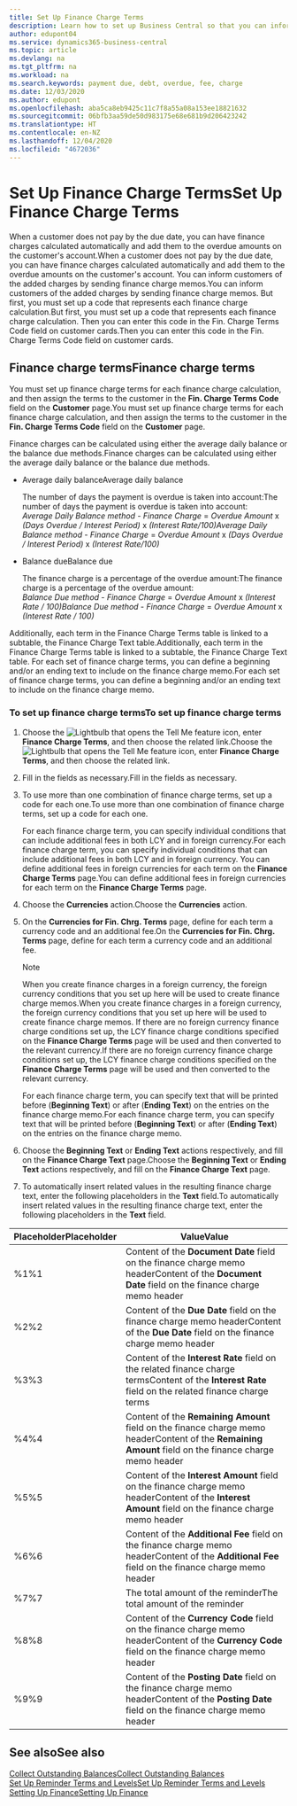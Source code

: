 ```yaml
---
title: Set Up Finance Charge Terms
description: Learn how to set up Business Central so that you can inform customers of added charges by sending finance charge memos.
author: edupont04
ms.service: dynamics365-business-central
ms.topic: article
ms.devlang: na
ms.tgt_pltfrm: na
ms.workload: na
ms.search.keywords: payment due, debt, overdue, fee, charge
ms.date: 12/03/2020
ms.author: edupont
ms.openlocfilehash: aba5ca8eb9425c11c7f8a55a08a153ee18821632
ms.sourcegitcommit: 06bfb3aa59de50d983175e68e681b9d206423242
ms.translationtype: HT
ms.contentlocale: en-NZ
ms.lasthandoff: 12/04/2020
ms.locfileid: "4672036"
---
```

# <a name="set-up-finance-charge-terms"></a><span data-ttu-id="f441e-103">Set Up Finance Charge Terms</span><span class="sxs-lookup"><span data-stu-id="f441e-103">Set Up Finance Charge Terms</span></span>

<span data-ttu-id="f441e-104">When a customer does not pay by the due date, you can have finance charges calculated automatically and add them to the overdue amounts on the customer's account.</span><span class="sxs-lookup"><span data-stu-id="f441e-104">When a customer does not pay by the due date, you can have finance charges calculated automatically and add them to the overdue amounts on the customer's account.</span></span> <span data-ttu-id="f441e-105">You can inform customers of the added charges by sending finance charge memos.</span><span class="sxs-lookup"><span data-stu-id="f441e-105">You can inform customers of the added charges by sending finance charge memos.</span></span> <span data-ttu-id="f441e-106">But first, you must set up a code that represents each finance charge calculation.</span><span class="sxs-lookup"><span data-stu-id="f441e-106">But first, you must set up a code that represents each finance charge calculation.</span></span> <span data-ttu-id="f441e-107">Then you can enter this code in the Fin. Charge Terms Code field on customer cards.</span><span class="sxs-lookup"><span data-stu-id="f441e-107">Then you can enter this code in the Fin. Charge Terms Code field on customer cards.</span></span>  

## <a name="finance-charge-terms"></a><span data-ttu-id="f441e-108">Finance charge terms</span><span class="sxs-lookup"><span data-stu-id="f441e-108">Finance charge terms</span></span>

<span data-ttu-id="f441e-109">You must set up finance charge terms for each finance charge calculation, and then assign the terms to the customer in the **Fin. Charge Terms Code** field on the **Customer** page.</span><span class="sxs-lookup"><span data-stu-id="f441e-109">You must set up finance charge terms for each finance charge calculation, and then assign the terms to the customer in the **Fin. Charge Terms Code** field on the **Customer** page.</span></span>

<span data-ttu-id="f441e-110">Finance charges can be calculated using either the average daily balance or the balance due methods.</span><span class="sxs-lookup"><span data-stu-id="f441e-110">Finance charges can be calculated using either the average daily balance or the balance due methods.</span></span>

* <span data-ttu-id="f441e-111">Average daily balance</span><span class="sxs-lookup"><span data-stu-id="f441e-111">Average daily balance</span></span>  
  
  <span data-ttu-id="f441e-112">The number of days the payment is overdue is taken into account:</span><span class="sxs-lookup"><span data-stu-id="f441e-112">The number of days the payment is overdue is taken into account:</span></span>  
  <span data-ttu-id="f441e-113">*Average Daily Balance method* - *Finance Charge* = *Overdue Amount* x *(Days Overdue / Interest Period)* x *(Interest Rate/100)*</span><span class="sxs-lookup"><span data-stu-id="f441e-113">*Average Daily Balance method* - *Finance Charge* = *Overdue Amount* x *(Days Overdue / Interest Period)* x *(Interest Rate/100)*</span></span>

* <span data-ttu-id="f441e-114">Balance due</span><span class="sxs-lookup"><span data-stu-id="f441e-114">Balance due</span></span>  
  
  <span data-ttu-id="f441e-115">The finance charge is a percentage of the overdue amount:</span><span class="sxs-lookup"><span data-stu-id="f441e-115">The finance charge is a percentage of the overdue amount:</span></span>  
  <span data-ttu-id="f441e-116">*Balance Due method* - *Finance Charge* = *Overdue Amount* x *(Interest Rate / 100)*</span><span class="sxs-lookup"><span data-stu-id="f441e-116">*Balance Due method* - *Finance Charge* = *Overdue Amount* x *(Interest Rate / 100)*</span></span>

<span data-ttu-id="f441e-117">Additionally, each term in the Finance Charge Terms table is linked to a subtable, the Finance Charge Text table.</span><span class="sxs-lookup"><span data-stu-id="f441e-117">Additionally, each term in the Finance Charge Terms table is linked to a subtable, the Finance Charge Text table.</span></span> <span data-ttu-id="f441e-118">For each set of finance charge terms, you can define a beginning and/or an ending text to include on the finance charge memo.</span><span class="sxs-lookup"><span data-stu-id="f441e-118">For each set of finance charge terms, you can define a beginning and/or an ending text to include on the finance charge memo.</span></span>

### <a name="to-set-up-finance-charge-terms"></a><span data-ttu-id="f441e-119">To set up finance charge terms</span><span class="sxs-lookup"><span data-stu-id="f441e-119">To set up finance charge terms</span></span>

1. <span data-ttu-id="f441e-120">Choose the ![Lightbulb that opens the Tell Me feature](media/ui-search/search_small.png "Tell me what you want to do") icon, enter **Finance Charge Terms**, and then choose the related link.</span><span class="sxs-lookup"><span data-stu-id="f441e-120">Choose the ![Lightbulb that opens the Tell Me feature](media/ui-search/search_small.png "Tell me what you want to do") icon, enter **Finance Charge Terms**, and then choose the related link.</span></span>  
2. <span data-ttu-id="f441e-121">Fill in the fields as necessary.</span><span class="sxs-lookup"><span data-stu-id="f441e-121">Fill in the fields as necessary.</span></span>
3. <span data-ttu-id="f441e-122">To use more than one combination of finance charge terms, set up a code for each one.</span><span class="sxs-lookup"><span data-stu-id="f441e-122">To use more than one combination of finance charge terms, set up a code for each one.</span></span>

    <span data-ttu-id="f441e-123">For each finance charge term, you can specify individual conditions that can include additional fees in both LCY and in foreign currency.</span><span class="sxs-lookup"><span data-stu-id="f441e-123">For each finance charge term, you can specify individual conditions that can include additional fees in both LCY and in foreign currency.</span></span> <span data-ttu-id="f441e-124">You can define additional fees in foreign currencies for each term on the **Finance Charge Terms** page.</span><span class="sxs-lookup"><span data-stu-id="f441e-124">You can define additional fees in foreign currencies for each term on the **Finance Charge Terms** page.</span></span>
4. <span data-ttu-id="f441e-125">Choose the **Currencies** action.</span><span class="sxs-lookup"><span data-stu-id="f441e-125">Choose the **Currencies** action.</span></span>
5. <span data-ttu-id="f441e-126">On the **Currencies for Fin. Chrg. Terms** page, define for each term a currency code and an additional fee.</span><span class="sxs-lookup"><span data-stu-id="f441e-126">On the **Currencies for Fin. Chrg. Terms** page, define for each term a currency code and an additional fee.</span></span>

    > [!NOTE]  
    > <span data-ttu-id="f441e-127">When you create finance charges in a foreign currency, the foreign currency conditions that you set up here will be used to create finance charge memos.</span><span class="sxs-lookup"><span data-stu-id="f441e-127">When you create finance charges in a foreign currency, the foreign currency conditions that you set up here will be used to create finance charge memos.</span></span> <span data-ttu-id="f441e-128">If there are no foreign currency finance charge conditions set up, the LCY finance charge conditions specified on the **Finance Charge Terms** page will be used and then converted to the relevant currency.</span><span class="sxs-lookup"><span data-stu-id="f441e-128">If there are no foreign currency finance charge conditions set up, the LCY finance charge conditions specified on the **Finance Charge Terms** page will be used and then converted to the relevant currency.</span></span>

    <span data-ttu-id="f441e-129">For each finance charge term, you can specify text that will be printed before (**Beginning Text**) or after (**Ending Text**) on the entries on the finance charge memo.</span><span class="sxs-lookup"><span data-stu-id="f441e-129">For each finance charge term, you can specify text that will be printed before (**Beginning Text**) or after (**Ending Text**) on the entries on the finance charge memo.</span></span>  
6. <span data-ttu-id="f441e-130">Choose the **Beginning Text** or **Ending Text** actions respectively, and fill on the **Finance Charge Text** page.</span><span class="sxs-lookup"><span data-stu-id="f441e-130">Choose the **Beginning Text** or **Ending Text** actions respectively, and fill on the **Finance Charge Text** page.</span></span>
7. <span data-ttu-id="f441e-131">To automatically insert related values in the resulting finance charge text, enter the following placeholders in the **Text** field.</span><span class="sxs-lookup"><span data-stu-id="f441e-131">To automatically insert related values in the resulting finance charge text, enter the following placeholders in the **Text** field.</span></span>

|<span data-ttu-id="f441e-132">Placeholder</span><span class="sxs-lookup"><span data-stu-id="f441e-132">Placeholder</span></span>|<span data-ttu-id="f441e-133">Value</span><span class="sxs-lookup"><span data-stu-id="f441e-133">Value</span></span>|  
|-----------------|-----------|  
|<span data-ttu-id="f441e-134">%1</span><span class="sxs-lookup"><span data-stu-id="f441e-134">%1</span></span>|<span data-ttu-id="f441e-135">Content of the **Document Date** field on the finance charge memo header</span><span class="sxs-lookup"><span data-stu-id="f441e-135">Content of the **Document Date** field on the finance charge memo header</span></span>|  
|<span data-ttu-id="f441e-136">%2</span><span class="sxs-lookup"><span data-stu-id="f441e-136">%2</span></span>|<span data-ttu-id="f441e-137">Content of the **Due Date** field on the finance charge memo header</span><span class="sxs-lookup"><span data-stu-id="f441e-137">Content of the **Due Date** field on the finance charge memo header</span></span>|  
|<span data-ttu-id="f441e-138">%3</span><span class="sxs-lookup"><span data-stu-id="f441e-138">%3</span></span>|<span data-ttu-id="f441e-139">Content of the **Interest Rate** field on the related finance charge terms</span><span class="sxs-lookup"><span data-stu-id="f441e-139">Content of the **Interest Rate** field on the related finance charge terms</span></span>|  
|<span data-ttu-id="f441e-140">%4</span><span class="sxs-lookup"><span data-stu-id="f441e-140">%4</span></span>|<span data-ttu-id="f441e-141">Content of the **Remaining Amount** field on the finance charge memo header</span><span class="sxs-lookup"><span data-stu-id="f441e-141">Content of the **Remaining Amount** field on the finance charge memo header</span></span>|  
|<span data-ttu-id="f441e-142">%5</span><span class="sxs-lookup"><span data-stu-id="f441e-142">%5</span></span>|<span data-ttu-id="f441e-143">Content of the **Interest Amount** field on the finance charge memo header</span><span class="sxs-lookup"><span data-stu-id="f441e-143">Content of the **Interest Amount** field on the finance charge memo header</span></span>|  
|<span data-ttu-id="f441e-144">%6</span><span class="sxs-lookup"><span data-stu-id="f441e-144">%6</span></span>|<span data-ttu-id="f441e-145">Content of the **Additional Fee** field on the finance charge memo header</span><span class="sxs-lookup"><span data-stu-id="f441e-145">Content of the **Additional Fee** field on the finance charge memo header</span></span>|  
|<span data-ttu-id="f441e-146">%7</span><span class="sxs-lookup"><span data-stu-id="f441e-146">%7</span></span>|<span data-ttu-id="f441e-147">The total amount of the reminder</span><span class="sxs-lookup"><span data-stu-id="f441e-147">The total amount of the reminder</span></span>|  
|<span data-ttu-id="f441e-148">%8</span><span class="sxs-lookup"><span data-stu-id="f441e-148">%8</span></span>|<span data-ttu-id="f441e-149">Content of the **Currency Code** field on the finance charge memo header</span><span class="sxs-lookup"><span data-stu-id="f441e-149">Content of the **Currency Code** field on the finance charge memo header</span></span>|  
|<span data-ttu-id="f441e-150">%9</span><span class="sxs-lookup"><span data-stu-id="f441e-150">%9</span></span>|<span data-ttu-id="f441e-151">Content of the **Posting Date** field on the finance charge memo header</span><span class="sxs-lookup"><span data-stu-id="f441e-151">Content of the **Posting Date** field on the finance charge memo header</span></span>|  

## <a name="see-also"></a><span data-ttu-id="f441e-152">See also</span><span class="sxs-lookup"><span data-stu-id="f441e-152">See also</span></span>

[<span data-ttu-id="f441e-153">Collect Outstanding Balances</span><span class="sxs-lookup"><span data-stu-id="f441e-153">Collect Outstanding Balances</span></span>](receivables-collect-outstanding-balances.md)  
[<span data-ttu-id="f441e-154">Set Up Reminder Terms and Levels</span><span class="sxs-lookup"><span data-stu-id="f441e-154">Set Up Reminder Terms and Levels</span></span>](finance-setup-reminders.md)  
[<span data-ttu-id="f441e-155">Setting Up Finance</span><span class="sxs-lookup"><span data-stu-id="f441e-155">Setting Up Finance</span></span>](finance-setup-finance.md)  
